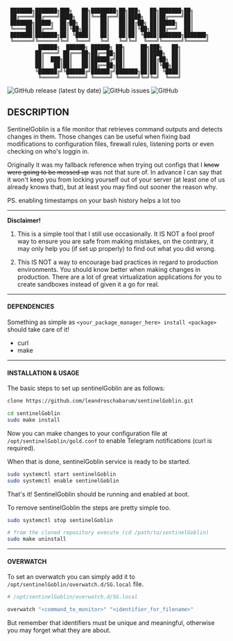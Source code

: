 ```
 ███████╗███████╗███╗   ██╗████████╗██╗███╗   ██╗███████╗██╗     
 ██╔════╝██╔════╝████╗  ██║╚══██╔══╝██║████╗  ██║██╔════╝██║     
 ███████╗█████╗  ██╔██╗ ██║   ██║   ██║██╔██╗ ██║█████╗  ██║     
 ╚════██║██╔══╝  ██║╚██╗██║   ██║   ██║██║╚██╗██║██╔══╝  ██║     
 ███████║███████╗██║ ╚████║   ██║   ██║██║ ╚████║███████╗███████╗
 ╚══════╝╚══════╝╚═╝  ╚═══╝   ╚═╝   ╚═╝╚═╝  ╚═══╝╚══════╝╚══════╝
          ██████╗  ██████╗ ██████╗ ██╗     ██╗███╗   ██╗         
         ██╔════╝ ██╔═══██╗██╔══██╗██║     ██║████╗  ██║         
         ██║  ███╗██║   ██║██████╔╝██║     ██║██╔██╗ ██║         
         ██║   ██║██║   ██║██╔══██╗██║     ██║██║╚██╗██║         
         ╚██████╔╝╚██████╔╝██████╔╝███████╗██║██║ ╚████║         
          ╚═════╝  ╚═════╝ ╚═════╝ ╚══════╝╚═╝╚═╝  ╚═══╝         
```

![GitHub release (latest by date)](https://img.shields.io/github/v/release/leandroschabarum/sentinelGoblin) ![GitHub issues](https://img.shields.io/github/issues/leandroschabarum/sentinelGoblin) ![GitHub](https://img.shields.io/github/license/leandroschabarum/sentinelGoblin)

## DESCRIPTION

SentinelGoblin is a file monitor that retrieves command outputs and
detects changes in them. Those changes can be useful when fixing bad
modifications to configuration files, firewall rules, listening ports
or even checking on who's loggin in.

Originally it was my fallback reference when trying out configs that I
~~knew were going to be messed up~~ was not that sure of. In advance I
can say that it won't keep you from locking yourself out of your server
(at least one of us already knows that), but at least you may find out
sooner the reason why.

PS. enabling timestamps on your bash history helps a lot too

----

**Disclaimer!**

1. This is a simple tool that I still use occasionally. It IS NOT a
fool proof way to ensure you are safe from making mistakes, on the contrary,
it may only help you (if set up properly) to find out what you did wrong.

2. This IS NOT a way to encourage bad practices in regard to production
environments. You should know better when making changes in production.
There are a lot of great virtualization applications for you to create
sandboxes instead of given it a go for real.

----

#### DEPENDENCIES

Something as simple as `<your_package_manager_here> install <package>` should take care of it!

- curl
- make

----

#### INSTALLATION & USAGE

The basic steps to set up sentinelGoblin are as follows:

```bash
clone https://github.com/leandroschabarum/sentinelGoblin.git

cd sentinelGoblin
sudo make install
```

Now you can make changes to your configuration file at `/opt/sentinelGoblin/gold.conf`
to enable Telegram notifications (curl is required).

When that is done, sentinelGoblin service is ready to be started.

```bash
sudo systemctl start sentinelGoblin
sudo systemctl enable sentinelGoblin
```

That's it! SentinelGoblin should be running and enabled at boot.


To remove sentinelGoblin the steps are pretty simple too.

```bash
sudo systemctl stop sentinelGoblin

# from the cloned repository execute (cd /path/to/sentinelGoblin)
sudo make uninstall
```

----

#### OVERWATCH

To set an overwatch you can simply add it to `/opt/sentinelGoblin/overwatch.d/SG.local` file.

```bash
# /opt/sentinelGoblin/overwatch.d/SG.local

overwatch "<command_to_monitor>" "<identifier_for_filename>"
```

But remember that identifiers must be unique and meaningful,
otherwise you may forget what they are about.
